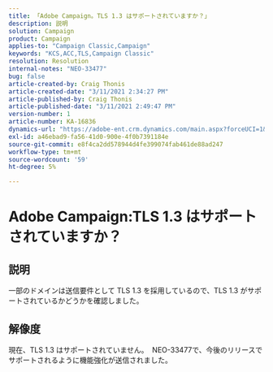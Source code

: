 ```yaml
---
title: 「Adobe Campaign。TLS 1.3 はサポートされていますか？」
description: 説明
solution: Campaign
product: Campaign
applies-to: "Campaign Classic,Campaign"
keywords: "KCS,ACC,TLS,Campaign Classic"
resolution: Resolution
internal-notes: "NEO-33477"
bug: false
article-created-by: Craig Thonis
article-created-date: "3/11/2021 2:34:27 PM"
article-published-by: Craig Thonis
article-published-date: "3/11/2021 2:49:47 PM"
version-number: 1
article-number: KA-16836
dynamics-url: "https://adobe-ent.crm.dynamics.com/main.aspx?forceUCI=1&pagetype=entityrecord&etn=knowledgearticle&id=438996dd-7682-eb11-a812-000d3a3b2c6b"
exl-id: a46ebad9-fa56-41d0-900e-4f0b7391184e
source-git-commit: e8f4ca2dd578944d4fe399074fab461de88ad247
workflow-type: tm+mt
source-wordcount: '59'
ht-degree: 5%

---
```


# Adobe Campaign:TLS 1.3 はサポートされていますか？

## 説明


一部のドメインは送信要件として TLS 1.3 を採用しているので、TLS 1.3 がサポートされているかどうかを確認しました。


## 解像度


現在、TLS 1.3 はサポートされていません。  NEO-33477で、今後のリリースでサポートされるように機能強化が送信されました。
